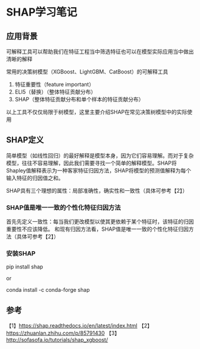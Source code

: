 # SHAP学习笔记

## 应用背景
可解释工具可以帮助我们在特征工程当中筛选特征也可以在模型实际应用当中做出清晰的解释

常用的决策树模型（XGBoost、LightGBM、CatBoost）的可解释工具
1. 特征重要性（feature important）
2. ELI5（替换）（整体特征贡献分布）
3. SHAP（整体特征贡献分布和单个样本的特征贡献分布）

以上工具不仅仅局限于树模型，这里主要介绍SHAP在常见决策树模型中的实际使用

## SHAP定义
简单模型（如线性回归）的最好解释是模型本身，因为它们容易理解。而对于复杂模型，往往不容易理解，因此我们需要寻找一个简单的解释模型。SHAP将Shapley值解释表示为一种客家特征归因方法，SHAP将模型的预测值解释为每个输入特征的归因值之和。

SHAP具有三个理想的属性：局部准确性，确实性和一致性（具体可参考【2】）

### SHAP值是唯一一致的个性化特征归因方法
首先先定义一致性：每当我们更改模型以使其更依赖于某个特征时，该特征的归因重要性不应该降低。
和现有归因方法看，SHAP值是唯一一致的个性化特征归因方法（具体可参考【2】）

### 安装SHAP
pip install shap

or

conda install -c conda-forge shap


## 参考
【1】https://shap.readthedocs.io/en/latest/index.html
【2】https://zhuanlan.zhihu.com/p/85791430
【3】http://sofasofa.io/tutorials/shap_xgboost/